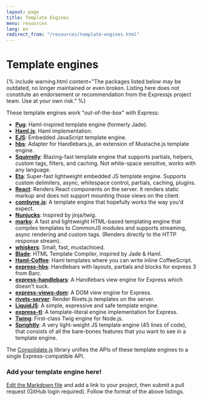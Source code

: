 ```yaml
---
layout: page
title: Template Engines
menu: resources
lang: en
redirect_from: "/resources/template-engines.html"
---
```


# Template engines

{% include warning.html content="The packages listed below may be outdated, no longer maintained or even broken.  Listing here does not constitute an endorsement or recommendation from the Expressjs project team. Use at your own risk." %}

These template engines work "out-of-the-box" with Express:

- **[Pug](https://github.com/pugjs/pug)**: Haml-inspired template engine (formerly Jade).
- **[Haml.js](https://github.com/tj/haml.js)**: Haml implementation.
- **[EJS](https://github.com/tj/ejs)**: Embedded JavaScript template engine.
- **[hbs](https://github.com/pillarjs/hbs)**: Adapter for Handlebars.js, an extension of Mustache.js template engine.
- **[Squirrelly](https://github.com/squirrellyjs/squirrelly)**: Blazing-fast template engine that supports partials, helpers, custom tags, filters, and caching. Not white-space sensitive, works with any language.
- **[Eta](https://github.com/eta-dev/eta)**: Super-fast lightweight embedded JS template engine. Supports custom delimiters, async, whitespace control, partials, caching, plugins.
- **[React](https://github.com/reactjs/express-react-views)**: Renders React components on the server. It renders static markup and does not support mounting those views on the client.
- **[combyne.js](https://github.com/tbranyen/combyne)**: A template engine that hopefully works the way you'd expect.
- **[Nunjucks](https://github.com/mozilla/nunjucks)**: Inspired by jinja/twig.
- **[marko](https://github.com/marko-js/marko)**: A fast and lightweight HTML-based templating engine that compiles templates to CommonJS modules and supports streaming, async rendering and custom tags. (Renders directly to the HTTP response stream).
- **[whiskers](https://github.com/gsf/whiskers.js)**: Small, fast, mustachioed.
- **[Blade](https://github.com/bminer/node-blade)**: HTML Template Compiler, inspired by Jade & Haml.
- **[Haml-Coffee](https://github.com/netzpirat/haml-coffee)**: Haml templates where you can write inline CoffeeScript.
- **[express-hbs](https://github.com/barc/express-hbs)**: Handlebars with layouts, partials and blocks for express 3 from Barc.
- **[express-handlebars](https://github.com/express-handlebars/express-handlebars)**: A Handlebars view engine for Express which doesn't suck.
- **[express-views-dom](https://github.com/AndersDJohnson/express-views-dom)**: A DOM view engine for Express.
- **[rivets-server](https://github.com/AndersDJohnson/rivets-server)**: Render Rivets.js templates on the server.
- **[LiquidJS](https://github.com/harttle/liquidjs)**: A simple, expressive and safe template engine.
- **[express-tl](https://github.com/Drulac/express-tl)**: A template-literal engine implementation for Express.
- **[Twing](https://www.npmjs.com/package/twing)**: First-class Twig engine for Node.js.
- **[Sprightly](https://www.npmjs.com/package/sprightly)**: A very light-weight JS template engine (45 lines of code), that consists of all the bare-bones features that you want to see in a template engine.

The [Consolidate.js](https://github.com/tj/consolidate.js) library unifies the APIs of these template engines to a single Express-compatible API.



### Add your template engine here!

[Edit the Markdown file](https://github.com/expressjs/expressjs.com/blob/gh-pages/en/resources/template-engines.md) and add a link to your project, then submit a pull request (GitHub login required).  Follow the format of the above listings.
